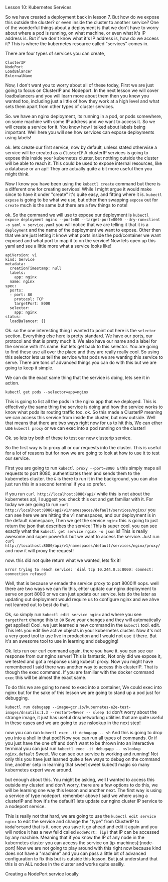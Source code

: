 Lesson 10: Kubernetes Services

So we have created a deployment back in lesson 7. But how do we expose this outside the cluster? or even inside the cluster to another service? One of the wonderful things about a deployment is that we don't have to worry about where a pod is running, on what machine, or even what it's IP address is. But if we don't know what it's IP address is, how do we access it? This is where the kubernetes resource called "services" comes in.

There are four types of services you can create, 

```
ClusterIP
NodePort
LoadBalancer
ExternalName
```

Now, I don't want you to worry about all of these today, First we are just going to focus on ClusterIP and Nodeport. In the next lesson we will cover loadbalancers and you will learn more about them then you knew you wanted too, including just a little of how they work at a high level and what sets them apart from other types of cluster services.

So. we have an nginx deployment, its running in a pod, or pods somewhere, on some machine with some IP address and we want to access it. So we will create a service for it. You know how I talked about labels being important. Well here you will see how services can expose deployments using labels!

ok. lets create our first service, now by default, unless stated otherwise a service will be created as a `ClusterIP` A clusterIP services is going to expose this inside your kubernetes cluster, but nothing outside the cluster will be able to reach it. This could be used to expose internal resources, like a database or an api! They are actually quite a bit more useful then you might think.

Now I know you have been using the `kubectl create` command but there is a different one for creating services! While I might argue it would make since to have it under "create" it's quite easy, and fitting where it is. `kubectl expose` is going to be what we use, but other then swapping `expose` out for `create` much is the same but there are a few things to note!

ok. So the command we will use to expose our deployment is `kubectl expose deployment nginx --port=80 --target-port=8000 --dry-run=client -o yaml > service.yaml` you will notice that we are telling it that it is a `deployment` and the name of the deployment we want to expose. Other then that we are just letting it know what ports inside the pod/container we want exposed and what port to map it to on the service! Now lets open up this yaml and see a little more what a service looks like!

```
apiVersion: v1
kind: Service
metadata:
  creationTimestamp: null
  labels:
    app: nginx
  name: nginx
spec:
  ports:
  - port: 80
    protocol: TCP
    targetPort: 8000
  selector:
    app: nginx
status:
  loadBalancer: {}
```

Ok. so the one interesting thing I wanted to point out here is the `selector` section. Everything else here is pretty standard. We have our ports, our protocol and that is pretty much it. We also have our name and a label for the service with it's name. But lets get back to this selector. You are going to find these use all over the place and they are really really cool. So using this selector lets us tell the service what pods we are wanting this service to serve. There are tons of advanced things you can do with this but we are going to keep it simple.

We can do the exact same thing that the service is doing, lets see it in action.

`kubectl get pods --selector=app=nginx`

This is going to list all the pods in the nginx app that we deployed. This is effectively the same thing the service is doing and how the service works to know what pods its routing traffic too. ok. So this made a ClusterIP meaning we can access this service from inside the cluster, but now outside. Well that means that there are two ways right now for us to hit this, We can ether use `kubectl proxy` or we can exec into a pod running on the cluster! 

Ok. so lets try both of these to test our new clusterip service.

So the first way is to proxy all or our requests into the cluster. This is useful for a lot of reasons but for now we are going to look at how to use it to test our service.

First you are going to run `kubectl proxy --port=8080 &` this simply maps all requests to port 8080, authenticates them and sends them to the kubernetes cluster. the `&` is there to run it in the background, you can also just run this in a second terminal if you so prefer.

if you run `curl http://localhost:8080/api/` while this is not about the kubernetes api, I suggest you check this out and get familiar with it. For today we are going to run `curl http://localhost:8080/api/v1/namespaces/default/services/nginx/` you can see here we are hitting the v1 namespaces, and our deployment is in the default namespace, Then we get the service `nginx` this is going to just return the json that describes the service! This is super cool. you can see exactly what the `kubectl get service nginx -o json` is! This is really awesome and super powerful. but we want to access the service. Just run `curl http://localhost:8080/api/v1/namespaces/default/services/nginx/proxy/` and now it will proxy the request!

now. this did not quite return what we wanted, lets fix it!
```
Error trying to reach service: 'dial tcp 10.244.0.5:8000: connect: connection refused
```

Well, that is because w emade the service proxy to port 8000!!! oops. well there are two ways we can fix this, ehter update our nginx deployment to serve on port 8000 or we can just update our service. lets do the later as updating out deployment would require us to configure nginx and we ahve not leanred out to best do that. 

Ok, so simply run `kubectl edit service nginx` and where you see `targetPort` change this to `80` Save your changes and they will automatically get applied! Cool. we just learned a new command in the `kubectl` tool. edit. This lets you edit live active objects in your kubernetes cluster. Now it's not a very good tool to use live in production and I would not use it there. But it's an awesome tool to use in learning and debugging! 

Ok. lets run our curl command again, there you have it. you can see our response from our nginx server! This is fantastic, Not only did we expose it, we tested and got a response using kubectl proxy. Now you might have remembered I said there was another way to access this clusterIP. That is though the exec command. If you are familiar with the docker command `exec` this will be almost the exact same.

To do this we are going to need to exec into a container, We could exec into nginx but for the sake of this lesson we are going to stand up a pod just for debugging.

`kubectl run debugapp --image=gcr.io/kubernetes-e2e-test-images/dnsutils:1.3 --restart=Never -- sleep 1d` don't worry about the strange image, it just has useful dns/networking utilities that are quite useful in these cases and we are going to use nslookup in the next step!

now you can run `kubectl exec -it debugapp -- sh` And this is going to drop you into a shell in that pod! Now you can run all types of commands. Or if you just have the one off and don't want to be thrown into an interactive terminal you can just run 
`kubectl exec -it debugapp -- nslookup nginx.default` Sweet. We can see our service is working and running! Not only this you have just learned quite a few ways to debug on the command line, another setp in learning that sweet sweet kubectl magic so many kubernetes expert wave around.

but enough about this. You might be asking, well I wanted to access this outside my cluster! and don't worry, there are a few options to do this, we will be learning one way this lesson and another next. The first way is using a service of type nodeport. remember above I said we where using a clusterIP and how it's the default? lets update our nginx cluster IP service to a nodeport service.

This is really not that hard, we are going to use the `kubectl edit service nginx` to edit the service and change the "type" from ClusterIP to `NodePort`and that is it. once you save it go ahead and edit it again and you will notice it has a new feild called `nodePort: [ip]` that IP can be accessed by any machine. Meaning that if you know the IP of any node in the kubernetes cluster you can access the service on [ip-machines]:[node-port] Now we are not going to play around with this right now because kind does not have a "machine" and you can pass a little bit of advanced configuration to fix this but is outside this lesson. But just understand that this is on ALL nodes in the cluster and works quite easilly.


Creating a NodePort service locally
